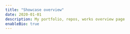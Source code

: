 ```yaml
---
title: "Showcase overview"
date: 2020-01-01
description: My portfolio, repos, works overview page
enableBio: true
---
```

